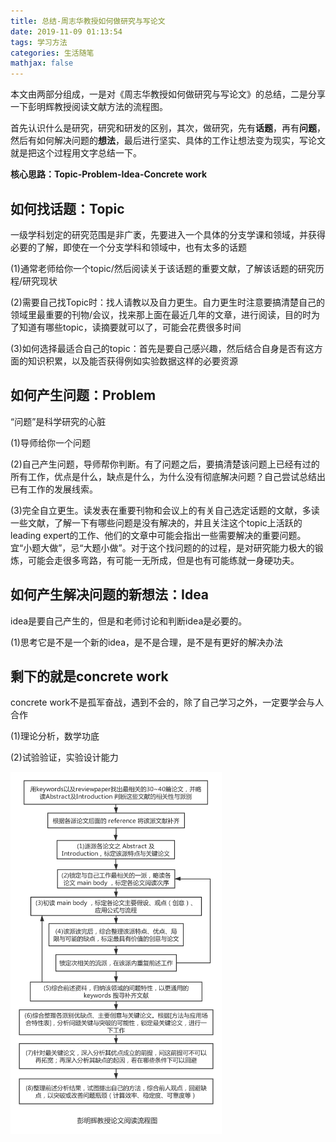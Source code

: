 ```yaml
---
title: 总结-周志华教授如何做研究与写论文
date: 2019-11-09 01:13:54
tags: 学习方法
categories: 生活随笔
mathjax: false
---
```


本文由两部分组成，一是对《周志华教授如何做研究与写论文》的总结，二是分享一下彭明辉教授阅读文献方法的流程图。

首先认识什么是研究，研究和研发的区别，其次，做研究，先有**话题**，再有**问题**，然后有如何解决问题的**想法**，最后进行坚实、具体的工作让想法变为现实，写论文就是把这个过程用文字总结一下。

**核心思路：Topic-Problem-Idea-Concrete work**<!--more-->

## 如何找话题：**Topic**

一级学科划定的研究范围是非广袤，先要进入一个具体的分支学课和领域，并获得必要的了解，即使在一个分支学科和领域中，也有太多的话题

(1)通常老师给你一个topic/然后阅读关于该话题的重要文献，了解该话题的研究历程/研究现状

(2)需要自己找Topic时：找人请教以及自力更生。自力更生时注意要搞清楚自己的领域里最重要的刊物/会议，找来那上面在最近几年的文章，进行阅读，目的时为了知道有哪些topic，读摘要就可以了，可能会花费很多时间

(3)如何选择最适合自己的topic：首先是要自己感兴趣，然后结合自身是否有这方面的知识积累，以及能否获得例如实验数据这样的必要资源

## 如何产生问题：**Problem**

“问题”是科学研究的心脏

(1)导师给你一个问题

(2)自己产生问题，导师帮你判断。有了问题之后，要搞清楚该问题上已经有过的所有工作，优点是什么，缺点是什么，为什么没有彻底解决问题？自己尝试总结出已有工作的发展线索。

(3)完全自立更生。读发表在重要刊物和会议上的有关自己选定话题的文献，多读一些文献，了解一下有哪些问题是没有解决的，并且关注这个topic上活跃的leading expert的工作、他们的文章中可能会指出一些需要解决的重要问题。宜“小题大做”，忌“大题小做”。对于这个找问题的的过程，是对研究能力极大的锻炼，可能会走很多弯路，有可能一无所成，但是也有可能练就一身硬功夫。

## 如何产生解决问题的新想法：**Idea**

idea是要自己产生的，但是和老师讨论和判断idea是必要的。

(1)思考它是不是一个新的idea，是不是合理，是不是有更好的解决办法

## 剩下的就是**concrete work**

concrete work不是孤军奋战，遇到不会的，除了自己学习之外，一定要学会与人合作

(1)理论分析，数学功底

(2)试验验证，实验设计能力

<img src="https://raw.githubusercontent.com/ch206265/BlogPictures/master/20191109012112.png" alt="彭明辉教授文献阅读流程图" width="67%;" />